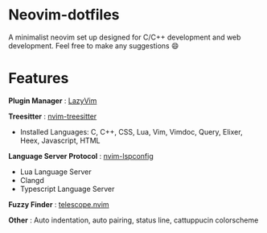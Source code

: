 # Neovim-dotfiles
A minimalist neovim set up designed for C/C++ development and web development. Feel free to make any suggestions :smile:

# Features
__Plugin Manager__ : [LazyVim](https://github.com/LazyVim/LazyVim)

__Treesitter__ : [nvim-treesitter](https://github.com/nvim-treesitter/nvim-treesitter)

* Installed Languages: C, C++, CSS, Lua, Vim, Vimdoc, Query, Elixer, Heex, Javascript, HTML

__Language Server Protocol__ : [nvim-lspconfig](https://github.com/neovim/nvim-lspconfig)

* Lua Language Server
* Clangd
* Typescript Language Server

__Fuzzy Finder__ : [telescope.nvim](https://github.com/nvim-telescope/telescope.nvim) 

__Other__ : Auto indentation, auto pairing, status line, cattuppucin colorscheme
  
